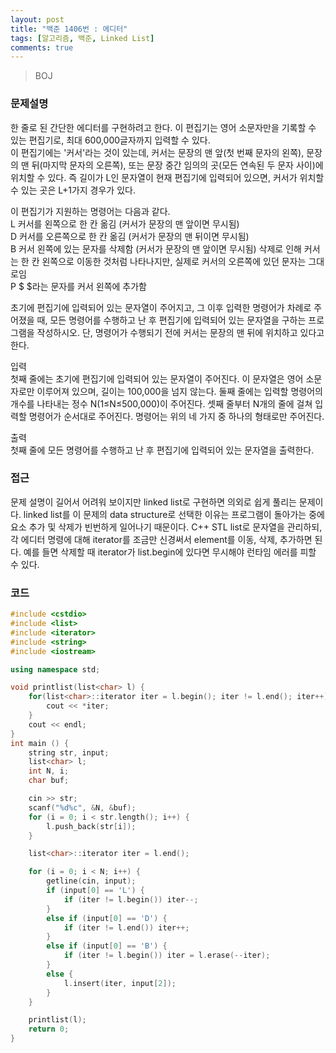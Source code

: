 ```yaml
---
layout: post
title: "백준 1406번 : 에디터"
tags: [알고리즘, 백준, Linked List]
comments: true
---
```


> BOJ  

### 문제설명  
한 줄로 된 간단한 에디터를 구현하려고 한다. 이 편집기는 영어 소문자만을 기록할 수 있는 편집기로, 최대 600,000글자까지 입력할 수 있다.  
이 편집기에는 '커서'라는 것이 있는데, 커서는 문장의 맨 앞(첫 번째 문자의 왼쪽), 문장의 맨 뒤(마지막 문자의 오른쪽), 또는 문장 중간 임의의 곳(모든 연속된 두 문자 사이)에 위치할 수 있다. 즉 길이가 L인 문자열이 현재 편집기에 입력되어 있으면, 커서가 위치할 수 있는 곳은 L+1가지 경우가 있다.  

이 편집기가 지원하는 명령어는 다음과 같다.  
L	커서를 왼쪽으로 한 칸 옮김 (커서가 문장의 맨 앞이면 무시됨)  
D	커서를 오른쪽으로 한 칸 옮김 (커서가 문장의 맨 뒤이면 무시됨)  
B	커서 왼쪽에 있는 문자를 삭제함 (커서가 문장의 맨 앞이면 무시됨) 삭제로 인해 커서는 한 칸 왼쪽으로 이동한 것처럼 나타나지만, 실제로 커서의 오른쪽에 있던 문자는 그대로임  
P $	$라는 문자를 커서 왼쪽에 추가함  

초기에 편집기에 입력되어 있는 문자열이 주어지고, 그 이후 입력한 명령어가 차례로 주어졌을 때, 모든 명령어를 수행하고 난 후 편집기에 입력되어 있는 문자열을 구하는 프로그램을 작성하시오. 단, 명령어가 수행되기 전에 커서는 문장의 맨 뒤에 위치하고 있다고 한다.  

입력  
첫째 줄에는 초기에 편집기에 입력되어 있는 문자열이 주어진다. 이 문자열은 영어 소문자로만 이루어져 있으며, 길이는 100,000을 넘지 않는다. 둘째 줄에는 입력할 명령어의 개수를 나타내는 정수 N(1≤N≤500,000)이 주어진다. 셋째 줄부터 N개의 줄에 걸쳐 입력할 명령어가 순서대로 주어진다. 명령어는 위의 네 가지 중 하나의 형태로만 주어진다.  

출력  
첫째 줄에 모든 명령어를 수행하고 난 후 편집기에 입력되어 있는 문자열을 출력한다.  

### 접근  
문제 설명이 길어서 어려워 보이지만 linked list로 구현하면 의외로 쉽게 풀리는 문제이다. linked list를 이 문제의 data structure로 선택한 이유는 프로그램이 돌아가는 중에 요소 추가 및 삭제가 빈번하게 일어나기 때문이다. C++ STL list로 문자열을 관리하되, 각 에디터 명령에 대해 iterator를 조금만 신경써서 element를 이동, 삭제, 추가하면 된다.  예를 들면 삭제할 때 iterator가 list.begin에 있다면 무시해야 런타임 에러를 피할 수 있다.  

### 코드  
~~~c++
#include <cstdio>
#include <list>
#include <iterator>
#include <string>
#include <iostream>

using namespace std;

void printlist(list<char> l) {
    for(list<char>::iterator iter = l.begin(); iter != l.end(); iter++) {
        cout << *iter;
    }
    cout << endl;
}
int main () {
    string str, input;
    list<char> l;
    int N, i;
    char buf;

    cin >> str;
    scanf("%d%c", &N, &buf);
    for (i = 0; i < str.length(); i++) {
        l.push_back(str[i]);
    }

    list<char>::iterator iter = l.end();

    for (i = 0; i < N; i++) {
        getline(cin, input);
        if (input[0] == 'L') {
            if (iter != l.begin()) iter--;
        }
        else if (input[0] == 'D') {
            if (iter != l.end()) iter++;
        }
        else if (input[0] == 'B') {
            if (iter != l.begin()) iter = l.erase(--iter);
        }
        else {
            l.insert(iter, input[2]);
        }
    }

    printlist(l);
    return 0;
}
~~~
